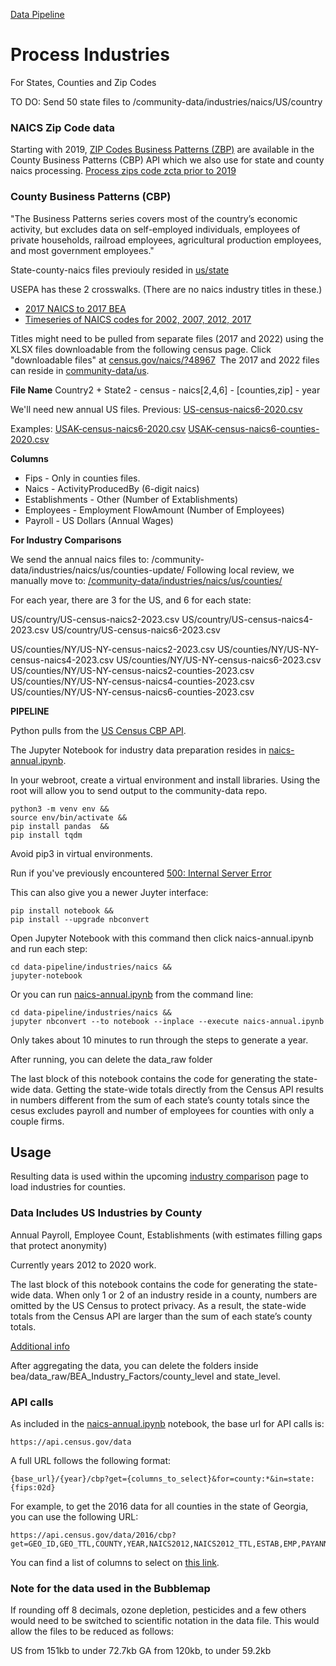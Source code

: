 [Data Pipeline](../../)

# Process Industries

For States, Counties and Zip Codes

TO DO: Send 50 state files to /community-data/industries/naics/US/country

### NAICS Zip Code data

Starting with 2019, [ZIP Codes Business Patterns (ZBP)](https://www.census.gov/data/developers/data-sets/cbp-zbp/zbp-api.html) are available in the County Business Patterns (CBP) API which we also use for state and county naics processing.  [Process zips code zcta prior to 2019](/community-data/process/naics/)


### County Business Patterns (CBP)

"The Business Patterns series covers most of the country’s economic activity, but excludes data on self-employed individuals, employees of private households, railroad employees, agricultural production employees, and most government employees."

State-county-naics files previouly resided in [us/state](https://github.com/modelearth/community-data/tree/master/us/state) <span class="local" style="display:none">- <a href="../../../us/state">view on localhost</a></span>

USEPA has these 2 crosswalks. (There are no naics industry titles in these.)

- [2017 NAICS to 2017 BEA](https://github.com/USEPA/flowsa/blob/master/flowsa/data/NAICS_to_BEA_Crosswalk_2017.csv)
- [Timeseries of NAICS codes for 2002, 2007, 2012, 2017](https://github.com/USEPA/flowsa/blob/master/flowsa/data/NAICS_Crosswalk_TimeSeries.csv)

Titles might need to be pulled from separate files (2017 and 2022) using the XLSX files downloadable from the following census page. Click "downloadable files" at [census.gov/naics/?48967](https://www.census.gov/naics/?48967) &nbsp;The 2017 and 2022 files can reside in [community-data/us](https://github.com/ModelEarth/community-data/tree/master/us).

<!--
TO DO: Locate crosswalk relating North American NAICS, European Union NACE codes, and any other trade crosswalks.

TO DO: Generate files with a GitHub Action - [Github&nbsp;Actions&nbsp;samples](https://model.earth/community/projects/#pipeline) 

[New NAICS columns](/community-data/industries/naics/US/country/US-2021-Q1-naics-6-digits.csv) used by [upcoming naics list](/localsite/info/#state=GA&beta=true).

Old 2012 6-digit Naics
https://github.com/modelearth/localsite/blob/main/info/naics/lookup/6-digit_2012_Codes.csv
-->

**File Name**
Country2 + State2 - census - naics[2,4,6] - [counties,zip] - year

We'll need new annual US files. Previous:
[US-census-naics6-2020.csv](/community-data/industries/naics/US/country/US-2021-Q1-naics-6-digits.csv)

Examples:<!-- 
With Fips (5-digit state and county) 
US36005-census-naics6-2020.csv for a single county. Not needed currently. -->
[USAK-census-naics6-2020.csv](/community-data/us/state-naics-update/AK/USAK-census-naics6-2020.csv)
[USAK-census-naics6-counties-2020.csv](/community-data/us/state-naics-update/AK/USAK-census-naics6-counties-2020.csv)

**Columns**
- Fips - Only in counties files.
- Naics - ActivityProducedBy (6-digit naics)  
- Establishments - Other (Number of Extablishments)  
- Employees - Employment FlowAmount (Number of Employees)  
- Payroll - US Dollars (Annual Wages)
<!--
- Population - Included with our [Machine Learning](/machine-learning/) output
- Sqkm or Sqmiles - To be added
-->

**For Industry Comparisons**

We send the annual naics files to: /community-data/industries/naics/us/counties-update/
Following local review, we manually move to: [/community-data/industries/naics/us/counties/](/community-data/industries/naics/us/counties/)

For each year, there are 3 for the US, and 6 for each state:  

US/country/US-census-naics2-2023.csv
US/country/US-census-naics4-2023.csv
US/country/US-census-naics6-2023.csv

US/counties/NY/US-NY-census-naics2-2023.csv
US/counties/NY/US-NY-census-naics4-2023.csv
US/counties/NY/US-NY-census-naics6-2023.csv
US/counties/NY/US-NY-census-naics2-counties-2023.csv
US/counties/NY/US-NY-census-naics4-counties-2023.csv
US/counties/NY/US-NY-census-naics6-counties-2023.csv

<!--
Here are the 4 year old files we're eliminating:
https://github.com/ModelEarth/community-data/tree/master/us/state/NY
NY is 75K with no counties, 836K with counties.

**For Timelines**

We send the year files here:
/community-data/timelines/naics/us/

For timeline projections, we just use naics6 (2017 to 2023).
With and without country rows for each state.

/community-data/timelines/naics/us/ALL/US-census-naics6-2017.csv
/community-data/timelines/naics/us/NY/USNY-census-naics6-2017.csv
/community-data/timelines/naics/us/NY/USNY-census-naics6-counties-2017.csv

So for 2017 to 2023 there are 7 year files for the US with naics6, 
and 14 year files for each state with naics6.
-->

**PIPELINE**

Python pulls from the [US Census CBP&nbsp;API](https://www.census.gov/data/developers/data-sets.html).

The Jupyter Notebook for industry data preparation resides in [naics-annual.ipynb](naics-annual.ipynb).

In your webroot, create a virtual environment and install libraries.
Using the root will allow you to send output to the community-data repo.

	python3 -m venv env &&
	source env/bin/activate &&
	pip install pandas  &&
	pip install tqdm

Avoid pip3 in virtual environments.


<!-- Added steps here to avoid 500 error.
This error also occured when not in virtual env.
 -->
Run if you've previously encountered [500: Internal Server Error](https://stackoverflow.com/questions/36851746/jupyter-notebook-500-internal-server-error)

This can also give you a newer Juyter interface:

	pip install notebook &&
	pip install --upgrade nbconvert

Open Jupyter Notebook with this command then click naics-annual.ipynb and run each step:
<!-- if this cd has 500 error again, remove the cd and stay launch jupyter in the root. -->

	cd data-pipeline/industries/naics &&
	jupyter-notebook

Or you can run [naics-annual.ipynb](process/python/naics-annual.ipynb) from the command line:  

	cd data-pipeline/industries/naics &&
	jupyter nbconvert --to notebook --inplace --execute naics-annual.ipynb


<!--
Timeout still occured with the following...
Change the timeout (sleep) on your computer. Changed Start Screen Saver when inactive from 20 minutes to never.
-->

Only takes about 10 minutes to run through the steps to generate a year.

After running, you can delete the data_raw folder
<!-- county_level folder inside data_raw\BEA_Industry_Factors. -->

The last block of this notebook contains the code for generating the state-wide data. Getting the state-wide totals directly from the Census API results in numbers different from the sum of each state’s county totals since the cesus excludes payroll and number of employees for counties with only a couple firms.  



## Usage  

Resulting data is used within the upcoming [industry comparison](/localsite/info/) page to load industries for counties.

### Data Includes US Industries by County

Annual Payroll, Employee Count, Establishments (with estimates filling gaps that protect anonymity)  

Currently years 2012 to 2020 work.

The last block of this notebook contains the code for generating the state-wide data. When only 1 or 2 of an industry reside in a county, numbers are omitted by the US Census to protect privacy. As a result, the state-wide totals from the Census API are larger than the sum of each state’s county totals.

[Additional info](https://github.com/modelearth/community/issues/9)

After aggregating the data, you can delete the folders inside bea/data_raw/BEA\_Industry\_Factors/county\_level and state\_level.



### API calls

As included in the [naics-annual.ipynb](naics-annual.ipynb) notebook, the base url for API calls is:

	https://api.census.gov/data

A full URL follows the following format:

	{base_url}/{year}/cbp?get={columns_to_select}&for=county:*&in=state:{fips:02d}

For example, to get the 2016 data for all counties in the state of Georgia, you can use the following URL:

	https://api.census.gov/data/2016/cbp?get=GEO_ID,GEO_TTL,COUNTY,YEAR,NAICS2012,NAICS2012_TTL,ESTAB,EMP,PAYANN&for=county:*&in=state:13

You can find a list of columns to select on [this link](https://api.census.gov/data/2016/cbp/variables.html).

### Note for the data used in the Bubblemap
If rounding off 8 decimals, ozone depletion, pesticides and a few others would need to be switched to scientific notation in the data file. This would allow the files to be reduced as follows:

US from 151kb to under 72.7kb
GA from 120kb, to under 59.2kb


